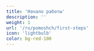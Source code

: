 ```yaml
---
title: 'Начало работы'
description: ''
weight: 1
url: '/ru/pomoshch/first-steps'
icon: 'lightbulb'
color: bg-red-100
---
```

